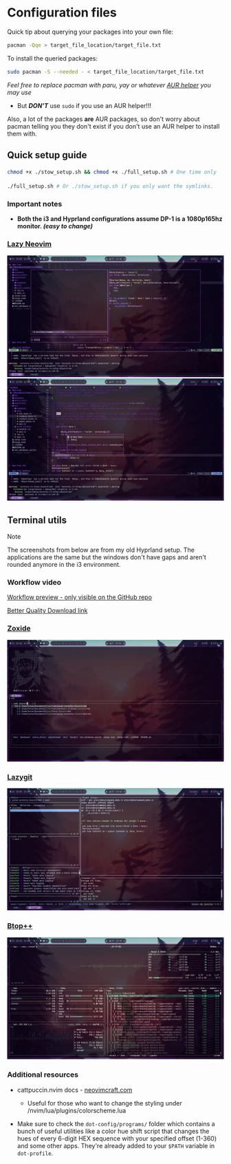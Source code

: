 # Configuration files

Quick tip about querying your packages into your own file:

```sh
pacman -Qqe > target_file_location/target_file.txt
```

To install the queried packages:

```sh
sudo pacman -S --needed - < target_file_location/target_file.txt
```

_Feel free to replace pacman with paru, yay or whatever [AUR
helper](https://wiki.archlinux.org/title/AUR_helpers) you may use_

- But **_DON'T_** use `sudo` if you use an AUR helper!!!

Also, a lot of the packages **are** AUR packages, so don't worry about pacman
telling you they don't exist if you don't use an AUR helper to install them
with.

## Quick setup guide

```sh
chmod +x ./stow_setup.sh && chmod +x ./full_setup.sh # One time only

./full_setup.sh # Or ./stow_setup.sh if you only want the symlinks.
```

### Important notes

- **Both the i3 and Hyprland configurations assume DP-1 is a 1080p165hz
  monitor. _(easy to change)_**

### [Lazy Neovim](https://github.com/folke/lazy.nvim)

![Treesitter](assets/treesitter.png)
![Code testing feature preview](assets/code-testing.png)

## Terminal utils

> [!NOTE]
> The screenshots from below are from my old Hyprland setup. The applications
> are the same but the windows don't have gaps and aren't rounded anymore in
> the i3 environment.

### Workflow video

[Workflow preview - only visible on the GitHub repo](https://github.com/1Git2Clone/dotfiles/assets/171241044/21eb072e-509b-4ef2-b709-15ddfa58ff0d)

[Better Quality Download link](https://raw.githubusercontent.com/1git2clone/dotfiles/main/assets/workflow_showcase.mp4)

### [Zoxide](https://github.com/ajeetdsouza/zoxide)

![Zoxide preview](assets/zoxide.png)

### [Lazygit](https://github.com/jesseduffield/lazygit)

![Lazygit preview](assets/lazygit.png)

### [Btop++](https://github.com/aristocratos/btop)

![Btop++](assets/btop++.png)

### Additional resources

- cattpuccin.nvim docs -
  [neovimcraft.com](https://neovimcraft.com/plugin/catppuccin/nvim/index.html)

  - Useful for those who want to change the styling under
    /nvim/lua/plugins/colorscheme.lua

- Make sure to check the `dot-config/programs/` folder which contains a bunch
  of useful utilities like a color hue shift script that changes the hues of
  every 6-digit HEX sequence with your specified offset (1-360) and some other
  apps. They're already added to your `$PATH` variable in `dot-profile`.
